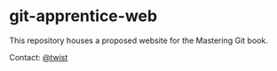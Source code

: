# git-apprentice-web

This repository houses a proposed website for the Mastering Git book.

Contact: [@twist](https://twitter.com/crispytwit)
